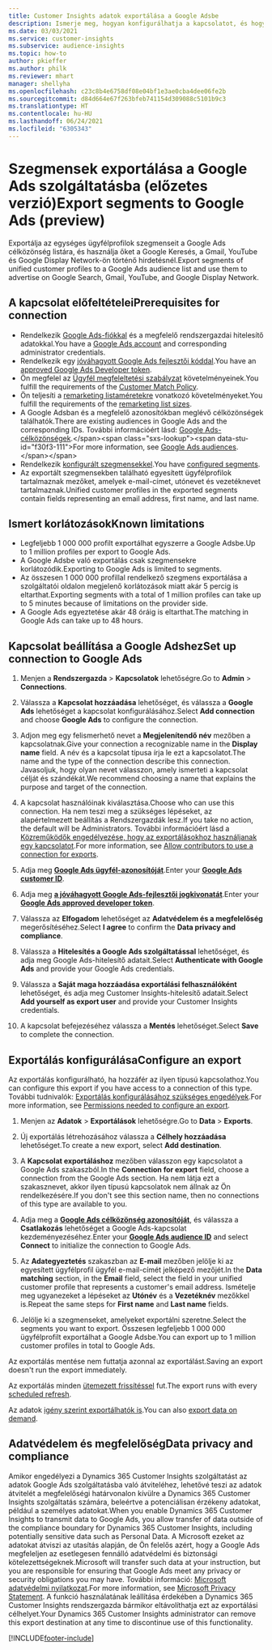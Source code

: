 ```yaml
---
title: Customer Insights adatok exportálása a Google Adsbe
description: Ismerje meg, hogyan konfigurálhatja a kapcsolatot, és hogyan exportálhatja a Google Adsbe.
ms.date: 03/03/2021
ms.service: customer-insights
ms.subservice: audience-insights
ms.topic: how-to
author: pkieffer
ms.author: philk
ms.reviewer: mhart
manager: shellyha
ms.openlocfilehash: c23c8b4e6758df08e04bf1e3ae0cba4dee06fe2b
ms.sourcegitcommit: d84d664e67f263bfeb741154d309088c5101b9c3
ms.translationtype: HT
ms.contentlocale: hu-HU
ms.lasthandoff: 06/24/2021
ms.locfileid: "6305343"
---
```

# <a name="export-segments-to-google-ads-preview"></a><span data-ttu-id="f30f3-103">Szegmensek exportálása a Google Ads szolgáltatásba (előzetes verzió)</span><span class="sxs-lookup"><span data-stu-id="f30f3-103">Export segments to Google Ads (preview)</span></span>

<span data-ttu-id="f30f3-104">Exportálja az egységes ügyfélprofilok szegmenseit a Google Ads célközönség listára, és használja őket a Google Keresés, a Gmail, YouTube és Google Display Network-ön történő hirdetésnél.</span><span class="sxs-lookup"><span data-stu-id="f30f3-104">Export segments of unified customer profiles to a Google Ads audience list and use them to advertise on Google Search, Gmail, YouTube, and Google Display Network.</span></span> 

## <a name="prerequisites-for-connection"></a><span data-ttu-id="f30f3-105">A kapcsolat előfeltételei</span><span class="sxs-lookup"><span data-stu-id="f30f3-105">Prerequisites for connection</span></span>

-   <span data-ttu-id="f30f3-106">Rendelkezik [Google Ads-fiókkal](https://ads.google.com/) és a megfelelő rendszergazdai hitelesítő adatokkal.</span><span class="sxs-lookup"><span data-stu-id="f30f3-106">You have a [Google Ads account](https://ads.google.com/) and corresponding administrator credentials.</span></span>
-   <span data-ttu-id="f30f3-107">Rendelkezik egy [jóváhagyott Google Ads fejlesztői kóddal](https://developers.google.com/google-ads/api/docs/first-call/dev-token).</span><span class="sxs-lookup"><span data-stu-id="f30f3-107">You have an [approved Google Ads Developer token](https://developers.google.com/google-ads/api/docs/first-call/dev-token).</span></span> 
-   <span data-ttu-id="f30f3-108">Ön megfelel az [Ügyfél megfeleltetési szabályzat](https://support.google.com/adspolicy/answer/6299717) követelményeinek.</span><span class="sxs-lookup"><span data-stu-id="f30f3-108">You fulfill the requirements of the [Customer Match Policy](https://support.google.com/adspolicy/answer/6299717).</span></span>
-   <span data-ttu-id="f30f3-109">Ön teljesíti a [remarketing listaméretekre](https://support.google.com/google-ads/answer/7558048) vonatkozó követelményeket.</span><span class="sxs-lookup"><span data-stu-id="f30f3-109">You fulfill the requirements of the [remarketing list sizes](https://support.google.com/google-ads/answer/7558048).</span></span>
-   <span data-ttu-id="f30f3-110">A Google Adsban és a megfelelő azonosítókban meglévő célközönségek találhatók.</span><span class="sxs-lookup"><span data-stu-id="f30f3-110">There are existing audiences in Google Ads and the corresponding IDs.</span></span> <span data-ttu-id="f30f3-111">További információért lásd: [Google Ads-célközönségek](https://support.google.com/google-ads/answer/7558048?hl=en#:~:text=Audience%20lists%20is%20a%20section,Display%20Network%20through%20remarketing%20campaigns.).</span><span class="sxs-lookup"><span data-stu-id="f30f3-111">For more information, see [Google Ads audiences](https://support.google.com/google-ads/answer/7558048?hl=en#:~:text=Audience%20lists%20is%20a%20section,Display%20Network%20through%20remarketing%20campaigns.).</span></span>
-   <span data-ttu-id="f30f3-112">Rendelkezik [konfigurált szegmensekkel](segments.md).</span><span class="sxs-lookup"><span data-stu-id="f30f3-112">You have [configured segments](segments.md).</span></span>
-   <span data-ttu-id="f30f3-113">Az exportált szegmensekben található egyesített ügyfélprofilok tartalmaznak mezőket, amelyek e-mail-címet, utónevet és vezetéknevet tartalmaznak.</span><span class="sxs-lookup"><span data-stu-id="f30f3-113">Unified customer profiles in the exported segments contain fields representing an email address, first name, and last name.</span></span>

## <a name="known-limitations"></a><span data-ttu-id="f30f3-114">Ismert korlátozások</span><span class="sxs-lookup"><span data-stu-id="f30f3-114">Known limitations</span></span>

- <span data-ttu-id="f30f3-115">Legfeljebb 1 000 000 profilt exportálhat egyszerre a Google Adsbe.</span><span class="sxs-lookup"><span data-stu-id="f30f3-115">Up to 1 million profiles per export to Google Ads.</span></span>
- <span data-ttu-id="f30f3-116">A Google Adsbe való exportálás csak szegmensekre korlátozódik.</span><span class="sxs-lookup"><span data-stu-id="f30f3-116">Exporting to Google Ads is limited to segments.</span></span>
- <span data-ttu-id="f30f3-117">Az összesen 1 000 000 profillal rendelkező szegmens exportálása a szolgáltatói oldalon megjelenő korlátozások miatt akár 5 percig is eltarthat.</span><span class="sxs-lookup"><span data-stu-id="f30f3-117">Exporting segments with a total of 1 million profiles can take up to 5 minutes because of limitations on the provider side.</span></span> 
- <span data-ttu-id="f30f3-118">A Google Ads egyeztetése akár 48 óráig is eltarthat.</span><span class="sxs-lookup"><span data-stu-id="f30f3-118">The matching in Google Ads can take up to 48 hours.</span></span>

## <a name="set-up-connection-to-google-ads"></a><span data-ttu-id="f30f3-119">Kapcsolat beállítása a Google Adshez</span><span class="sxs-lookup"><span data-stu-id="f30f3-119">Set up connection to Google Ads</span></span>

1. <span data-ttu-id="f30f3-120">Menjen a **Rendszergazda** > **Kapcsolatok** lehetőségre.</span><span class="sxs-lookup"><span data-stu-id="f30f3-120">Go to **Admin** > **Connections**.</span></span>

1. <span data-ttu-id="f30f3-121">Válassza a **Kapcsolat hozzáadása** lehetőséget, és válassza a **Google Ads** lehetőséget a kapcsolat konfigurálásához.</span><span class="sxs-lookup"><span data-stu-id="f30f3-121">Select **Add connection** and choose **Google Ads** to configure the connection.</span></span>

1. <span data-ttu-id="f30f3-122">Adjon meg egy felismerhető nevet a **Megjelenítendő név** mezőben a kapcsolatnak.</span><span class="sxs-lookup"><span data-stu-id="f30f3-122">Give your connection a recognizable name in the **Display name** field.</span></span> <span data-ttu-id="f30f3-123">A név és a kapcsolat típusa írja le ezt a kapcsolatot.</span><span class="sxs-lookup"><span data-stu-id="f30f3-123">The name and the type of the connection describe this connection.</span></span> <span data-ttu-id="f30f3-124">Javasoljuk, hogy olyan nevet válasszon, amely ismerteti a kapcsolat célját és szándékát.</span><span class="sxs-lookup"><span data-stu-id="f30f3-124">We recommend choosing a name that explains the purpose and target of the connection.</span></span>

1. <span data-ttu-id="f30f3-125">A kapcsolat használóinak kiválasztása.</span><span class="sxs-lookup"><span data-stu-id="f30f3-125">Choose who can use this connection.</span></span> <span data-ttu-id="f30f3-126">Ha nem teszi meg a szükséges lépéseket, az alapértelmezett beállítás a Rendszergazdák lesz.</span><span class="sxs-lookup"><span data-stu-id="f30f3-126">If you take no action, the default will be Administrators.</span></span> <span data-ttu-id="f30f3-127">További információért lásd a [Közreműködők engedélyezése, hogy az exportálásokhoz használjanak egy kapcsolatot](connections.md#allow-contributors-to-use-a-connection-for-exports).</span><span class="sxs-lookup"><span data-stu-id="f30f3-127">For more information, see [Allow contributors to use a connection for exports](connections.md#allow-contributors-to-use-a-connection-for-exports).</span></span>

1. <span data-ttu-id="f30f3-128">Adja meg **[Google Ads ügyfél-azonosítóját](https://support.google.com/google-ads/answer/1704344)**.</span><span class="sxs-lookup"><span data-stu-id="f30f3-128">Enter your **[Google Ads customer ID](https://support.google.com/google-ads/answer/1704344)**.</span></span>

1. <span data-ttu-id="f30f3-129">Adja meg **[a jóváhagyott Google Ads-fejlesztői jogkivonatát](https://developers.google.com/google-ads/api/docs/first-call/dev-token)**.</span><span class="sxs-lookup"><span data-stu-id="f30f3-129">Enter your **[Google Ads approved developer token](https://developers.google.com/google-ads/api/docs/first-call/dev-token)**.</span></span>

1. <span data-ttu-id="f30f3-130">Válassza az **Elfogadom** lehetőséget az **Adatvédelem és a megfelelőség** megerősítéséhez.</span><span class="sxs-lookup"><span data-stu-id="f30f3-130">Select **I agree** to confirm the **Data privacy and compliance**.</span></span>

1. <span data-ttu-id="f30f3-131">Válassza a **Hitelesítés a Google Ads szolgáltatással** lehetőséget, és adja meg Google Ads-hitelesítő adatait.</span><span class="sxs-lookup"><span data-stu-id="f30f3-131">Select **Authenticate with Google Ads** and provide your Google Ads credentials.</span></span>

1. <span data-ttu-id="f30f3-132">Válassza a **Saját maga hozzáadása exportálási felhasználóként** lehetőséget, és adja meg Customer Insights-hitelesítő adatait.</span><span class="sxs-lookup"><span data-stu-id="f30f3-132">Select **Add yourself as export user** and provide your Customer Insights credentials.</span></span>

1. <span data-ttu-id="f30f3-133">A kapcsolat befejezéséhez válassza a **Mentés** lehetőséget.</span><span class="sxs-lookup"><span data-stu-id="f30f3-133">Select **Save** to complete the connection.</span></span> 

## <a name="configure-an-export"></a><span data-ttu-id="f30f3-134">Exportálás konfigurálása</span><span class="sxs-lookup"><span data-stu-id="f30f3-134">Configure an export</span></span>

<span data-ttu-id="f30f3-135">Az exportálás konfigurálható, ha hozzáfér az ilyen típusú kapcsolathoz.</span><span class="sxs-lookup"><span data-stu-id="f30f3-135">You can configure this export if you have access to a connection of this type.</span></span> <span data-ttu-id="f30f3-136">További tudnivalók: [Exportálás konfigurálásához szükséges engedélyek](export-destinations.md#set-up-a-new-export).</span><span class="sxs-lookup"><span data-stu-id="f30f3-136">For more information, see [Permissions needed to configure an export](export-destinations.md#set-up-a-new-export).</span></span>

1. <span data-ttu-id="f30f3-137">Menjen az **Adatok** > **Exportálások** lehetőségre.</span><span class="sxs-lookup"><span data-stu-id="f30f3-137">Go to **Data** > **Exports**.</span></span>

1. <span data-ttu-id="f30f3-138">Új exportálás létrehozásához válassza a **Célhely hozzáadása** lehetőséget.</span><span class="sxs-lookup"><span data-stu-id="f30f3-138">To create a new export, select **Add destination**.</span></span>

1. <span data-ttu-id="f30f3-139">A **Kapcsolat exportáláshoz** mezőben válasszon egy kapcsolatot a Google Ads szakaszból.</span><span class="sxs-lookup"><span data-stu-id="f30f3-139">In the **Connection for export** field, choose a connection from the Google Ads section.</span></span> <span data-ttu-id="f30f3-140">Ha nem látja ezt a szakasznevet, akkor ilyen típusú kapcsolatok nem állnak az Ön rendelkezésére.</span><span class="sxs-lookup"><span data-stu-id="f30f3-140">If you don't see this section name, then no connections of this type are available to you.</span></span>

1. <span data-ttu-id="f30f3-141">Adja meg a **[Google Ads célközönség azonosítóját](https://support.google.com/google-ads/answer/7558048?hl=en#:~:text=Audience%20lists%20is%20a%20section,Display%20Network%20through%20remarketing%20campaigns.)**, és válassza a **Csatlakozás** lehetőséget a Google Ads-kapcsolat kezdeményezéséhez.</span><span class="sxs-lookup"><span data-stu-id="f30f3-141">Enter your **[Google Ads audience ID](https://support.google.com/google-ads/answer/7558048?hl=en#:~:text=Audience%20lists%20is%20a%20section,Display%20Network%20through%20remarketing%20campaigns.)** and select **Connect** to initialize the connection to Google Ads.</span></span>

1. <span data-ttu-id="f30f3-142">Az **Adategyeztetés** szakaszban az **E-mail** mezőben jelölje ki az egyesített ügyfélprofil ügyfél e-mail-címét jelképező mezőjét.</span><span class="sxs-lookup"><span data-stu-id="f30f3-142">In the **Data matching** section, in the **Email** field, select the field in your unified customer profile that represents a customer's email address.</span></span> <span data-ttu-id="f30f3-143">Ismételje meg ugyanezeket a lépéseket az **Utónév** és a **Vezetéknév** mezőkkel is.</span><span class="sxs-lookup"><span data-stu-id="f30f3-143">Repeat the same steps for **First name** and **Last name** fields.</span></span>

1. <span data-ttu-id="f30f3-144">Jelölje ki a szegmenseket, amelyeket exportálni szeretne.</span><span class="sxs-lookup"><span data-stu-id="f30f3-144">Select the segments you want to export.</span></span> <span data-ttu-id="f30f3-145">Összesen legfeljebb 1 000 000 ügyfélprofilt exportálhat a Google Adsbe.</span><span class="sxs-lookup"><span data-stu-id="f30f3-145">You can export up to 1 million customer profiles in total to Google Ads.</span></span>

<span data-ttu-id="f30f3-146">Az exportálás mentése nem futtatja azonnal az exportálást.</span><span class="sxs-lookup"><span data-stu-id="f30f3-146">Saving an export doesn't run the export immediately.</span></span>

<span data-ttu-id="f30f3-147">Az exportálás minden [ütemezett frissítéssel](system.md#schedule-tab) fut.</span><span class="sxs-lookup"><span data-stu-id="f30f3-147">The export runs with every [scheduled refresh](system.md#schedule-tab).</span></span> 

<span data-ttu-id="f30f3-148">Az adatok [igény szerint exportálhatók is](export-destinations.md#run-exports-on-demand).</span><span class="sxs-lookup"><span data-stu-id="f30f3-148">You can also [export data on demand](export-destinations.md#run-exports-on-demand).</span></span> 

## <a name="data-privacy-and-compliance"></a><span data-ttu-id="f30f3-149">Adatvédelem és megfelelőség</span><span class="sxs-lookup"><span data-stu-id="f30f3-149">Data privacy and compliance</span></span>

<span data-ttu-id="f30f3-150">Amikor engedélyezi a Dynamics 365 Customer Insights szolgáltatást az adatok Google Ads szolgáltatásba való átviteléhez, lehetővé teszi az adatok átvitelét a megfelelőségi határvonalon kívülre a Dynamics 365 Customer Insights szolgáltatás számára, beleértve a potenciálisan érzékeny adatokat, például a személyes adatokat.</span><span class="sxs-lookup"><span data-stu-id="f30f3-150">When you enable Dynamics 365 Customer Insights to transmit data to Google Ads, you allow transfer of data outside of the compliance boundary for Dynamics 365 Customer Insights, including potentially sensitive data such as Personal Data.</span></span> <span data-ttu-id="f30f3-151">A Microsoft ezeket az adatokat átviszi az utasítás alapján, de Ön felelős azért, hogy a Google Ads megfeleljen az esetlegesen fennálló adatvédelmi és biztonsági kötelezettségeknek.</span><span class="sxs-lookup"><span data-stu-id="f30f3-151">Microsoft will transfer such data at your instruction, but you are responsible for ensuring that Google Ads meet any privacy or security obligations you may have.</span></span> <span data-ttu-id="f30f3-152">További információ: [Microsoft adatvédelmi nyilatkozat](https://go.microsoft.com/fwlink/?linkid=396732).</span><span class="sxs-lookup"><span data-stu-id="f30f3-152">For more information, see [Microsoft Privacy Statement](https://go.microsoft.com/fwlink/?linkid=396732).</span></span>
<span data-ttu-id="f30f3-153">A funkció használatának leállítása érdekében a Dynamics 365 Customer Insights rendszergazda bármikor eltávolíthatja ezt az exportálási célhelyet.</span><span class="sxs-lookup"><span data-stu-id="f30f3-153">Your Dynamics 365 Customer Insights administrator can remove this export destination at any time to discontinue use of this functionality.</span></span>


[!INCLUDE[footer-include](../includes/footer-banner.md)]
